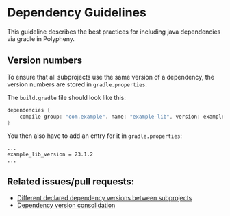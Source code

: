 # Dependency Guidelines

This guideline describes the best practices for including java dependencies via gradle in Polypheny.

## Version numbers

To ensure that all subprojects use the same version of a dependency, the version numbers are stored in `gradle.properties`.

The `build.gradle` file should look like this:
```groovy
dependencies {
    compile group: "com.example". name: "example-lib", version: example_lib_version
}
```

You then also have to add an entry for it in `gradle.properties`:
```
...
example_lib_version = 23.1.2
...
```

## Related issues/pull requests:
- [Different declared dependency versions between subprojects](https://github.com/polypheny/Polypheny-DB/issues/89)
- [Dependency version consolidation](https://github.com/polypheny/Polypheny-DB/pull/91)

